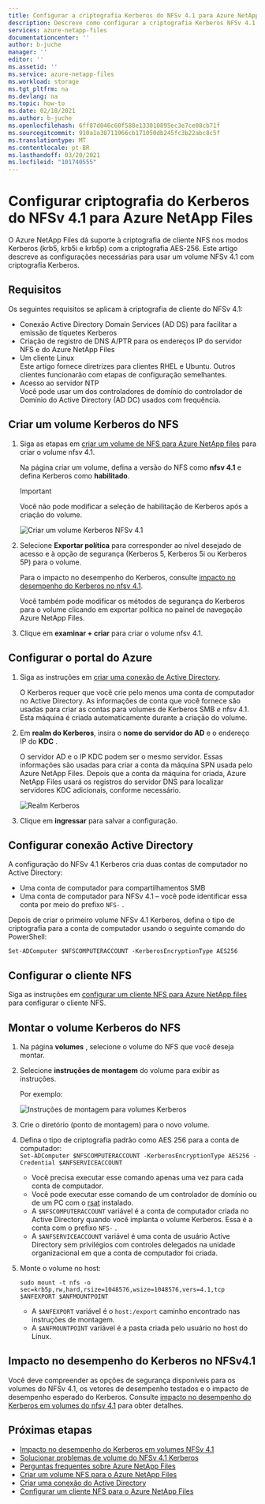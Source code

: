 ```yaml
---
title: Configurar a criptografia Kerberos do NFSv 4.1 para Azure NetApp Files | Microsoft Docs
description: Descreve como configurar a criptografia Kerberos NFSv 4.1 para Azure NetApp Files e o impacto no desempenho.
services: azure-netapp-files
documentationcenter: ''
author: b-juche
manager: ''
editor: ''
ms.assetid: ''
ms.service: azure-netapp-files
ms.workload: storage
ms.tgt_pltfrm: na
ms.devlang: na
ms.topic: how-to
ms.date: 02/18/2021
ms.author: b-juche
ms.openlocfilehash: 6ff87d046c60f588e133010895ec3e7ce08cb71f
ms.sourcegitcommit: 910a1a38711966cb171050db245fc3b22abc8c5f
ms.translationtype: MT
ms.contentlocale: pt-BR
ms.lasthandoff: 03/20/2021
ms.locfileid: "101740555"
---
```

# <a name="configure-nfsv41-kerberos-encryption-for-azure-netapp-files"></a>Configurar criptografia do Kerberos do NFSv 4.1 para Azure NetApp Files

O Azure NetApp Files dá suporte à criptografia de cliente NFS nos modos Kerberos (krb5, krb5i e krb5p) com a criptografia AES-256. Este artigo descreve as configurações necessárias para usar um volume NFSv 4.1 com criptografia Kerberos.

## <a name="requirements"></a>Requisitos

Os seguintes requisitos se aplicam à criptografia de cliente do NFSv 4.1: 

* Conexão Active Directory Domain Services (AD DS) para facilitar a emissão de tíquetes Kerberos 
* Criação de registro de DNS A/PTR para os endereços IP do servidor NFS e do Azure NetApp Files
* Um cliente Linux  
    Este artigo fornece diretrizes para clientes RHEL e Ubuntu.  Outros clientes funcionarão com etapas de configuração semelhantes. 
* Acesso ao servidor NTP  
    Você pode usar um dos controladores de domínio do controlador de Domínio do Active Directory (AD DC) usados com frequência.

## <a name="create-an-nfs-kerberos-volume"></a>Criar um volume Kerberos do NFS

1.  Siga as etapas em [criar um volume de NFS para Azure NetApp files](azure-netapp-files-create-volumes.md) para criar o volume nfsv 4.1.   

    Na página criar um volume, defina a versão do NFS como **nfsv 4.1** e defina Kerberos como **habilitado**.

    > [!IMPORTANT] 
    > Você não pode modificar a seleção de habilitação de Kerberos após a criação do volume.

    ![Criar um volume Kerberos NFSv 4.1](../media/azure-netapp-files/create-kerberos-volume.png)  

2. Selecione **Exportar política** para corresponder ao nível desejado de acesso e à opção de segurança (Kerberos 5, Kerberos 5i ou Kerberos 5P) para o volume.   

    Para o impacto no desempenho do Kerberos, consulte [impacto no desempenho do Kerberos no nfsv 4.1](#kerberos_performance).  

    Você também pode modificar os métodos de segurança do Kerberos para o volume clicando em exportar política no painel de navegação Azure NetApp Files.

3.  Clique em **examinar + criar** para criar o volume nfsv 4.1.

## <a name="configure-the-azure-portal"></a>Configurar o portal do Azure 

1.  Siga as instruções em [criar uma conexão de Active Directory](create-active-directory-connections.md).  

    O Kerberos requer que você crie pelo menos uma conta de computador no Active Directory. As informações de conta que você fornece são usadas para criar as contas para volumes de Kerberos SMB *e* nfsv 4.1. Esta máquina é criada automaticamente durante a criação do volume.

2.  Em **realm do Kerberos**, insira o **nome do servidor do AD** e o endereço IP do **KDC** .

    O servidor AD e o IP KDC podem ser o mesmo servidor. Essas informações são usadas para criar a conta da máquina SPN usada pelo Azure NetApp Files. Depois que a conta da máquina for criada, Azure NetApp Files usará os registros do servidor DNS para localizar servidores KDC adicionais, conforme necessário. 

    ![Realm Kerberos](../media/azure-netapp-files/kerberos-realm.png)
 
3.  Clique em **ingressar** para salvar a configuração.

## <a name="configure-active-directory-connection"></a>Configurar conexão Active Directory 

A configuração do NFSv 4.1 Kerberos cria duas contas de computador no Active Directory:
* Uma conta de computador para compartilhamentos SMB
* Uma conta de computador para NFSv 4.1 – você pode identificar essa conta por meio do prefixo `NFS-` . 

Depois de criar o primeiro volume NFSv 4.1 Kerberos, defina o tipo de criptografia para a conta de computador usando o seguinte comando do PowerShell:

`Set-ADComputer $NFSCOMPUTERACCOUNT -KerberosEncryptionType AES256`

## <a name="configure-the-nfs-client"></a>Configurar o cliente NFS 

Siga as instruções em [configurar um cliente NFS para Azure NetApp files](configure-nfs-clients.md) para configurar o cliente NFS.  

## <a name="mount-the-nfs-kerberos-volume"></a><a name="kerberos_mount"></a>Montar o volume Kerberos do NFS

1. Na página **volumes** , selecione o volume do NFS que você deseja montar.

2. Selecione **instruções de montagem** do volume para exibir as instruções.

    Por exemplo: 

    ![Instruções de montagem para volumes Kerberos](../media/azure-netapp-files/mount-instructions-kerberos-volume.png)  

3. Crie o diretório (ponto de montagem) para o novo volume.  

4. Defina o tipo de criptografia padrão como AES 256 para a conta de computador:  
    `Set-ADComputer $NFSCOMPUTERACCOUNT -KerberosEncryptionType AES256 -Credential $ANFSERVICEACCOUNT`

    * Você precisa executar esse comando apenas uma vez para cada conta de computador.
    * Você pode executar esse comando de um controlador de domínio ou de um PC com o [rsat](https://support.microsoft.com/help/2693643/remote-server-administration-tools-rsat-for-windows-operating-systems) instalado. 
    * A `$NFSCOMPUTERACCOUNT` variável é a conta de computador criada no Active Directory quando você implanta o volume Kerberos. Essa é a conta com o prefixo `NFS-` . 
    * A `$ANFSERVICEACCOUNT` variável é uma conta de usuário Active Directory sem privilégios com controles delegados na unidade organizacional em que a conta de computador foi criada. 

5. Monte o volume no host: 

    `sudo mount -t nfs -o sec=krb5p,rw,hard,rsize=1048576,wsize=1048576,vers=4.1,tcp $ANFEXPORT $ANFMOUNTPOINT`

    * A `$ANFEXPORT` variável é o `host:/export` caminho encontrado nas instruções de montagem.
    * A `$ANFMOUNTPOINT` variável é a pasta criada pelo usuário no host do Linux.

## <a name="performance-impact-of-kerberos-on-nfsv41"></a><a name="kerberos_performance"></a>Impacto no desempenho do Kerberos no NFSv4.1 

Você deve compreender as opções de segurança disponíveis para os volumes do NFSv 4.1, os vetores de desempenho testados e o impacto de desempenho esperado do Kerberos. Consulte [impacto no desempenho do Kerberos em volumes do nfsv 4.1](performance-impact-kerberos.md) para obter detalhes.  

## <a name="next-steps"></a>Próximas etapas  

* [Impacto no desempenho do Kerberos em volumes NFSv 4.1](performance-impact-kerberos.md)
* [Solucionar problemas de volume do NFSv 4.1 Kerberos](troubleshoot-nfsv41-kerberos-volumes.md)
* [Perguntas frequentes sobre Azure NetApp Files](azure-netapp-files-faqs.md)
* [Criar um volume NFS para o Azure NetApp Files](azure-netapp-files-create-volumes.md)
* [Criar uma conexão do Active Directory](create-active-directory-connections.md)
* [Configurar um cliente NFS para o Azure NetApp Files](configure-nfs-clients.md) 
